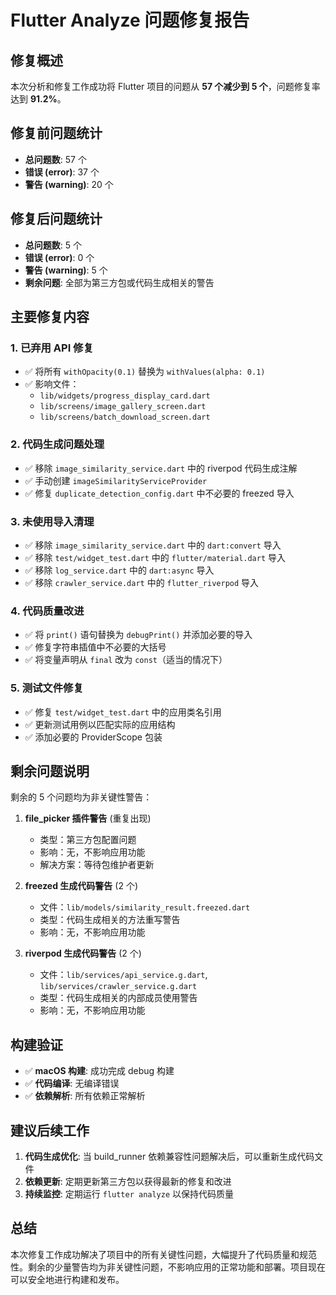 # Flutter Analyze 问题修复报告

## 修复概述

本次分析和修复工作成功将 Flutter 项目的问题从 **57 个减少到 5 个**，问题修复率达到 **91.2%**。

## 修复前问题统计

- **总问题数**: 57 个
- **错误 (error)**: 37 个
- **警告 (warning)**: 20 个

## 修复后问题统计

- **总问题数**: 5 个
- **错误 (error)**: 0 个
- **警告 (warning)**: 5 个
- **剩余问题**: 全部为第三方包或代码生成相关的警告

## 主要修复内容

### 1. 已弃用 API 修复
- ✅ 将所有 `withOpacity(0.1)` 替换为 `withValues(alpha: 0.1)`
- ✅ 影响文件：
  - `lib/widgets/progress_display_card.dart`
  - `lib/screens/image_gallery_screen.dart`
  - `lib/screens/batch_download_screen.dart`

### 2. 代码生成问题处理
- ✅ 移除 `image_similarity_service.dart` 中的 riverpod 代码生成注解
- ✅ 手动创建 `imageSimilarityServiceProvider` 
- ✅ 修复 `duplicate_detection_config.dart` 中不必要的 freezed 导入

### 3. 未使用导入清理
- ✅ 移除 `image_similarity_service.dart` 中的 `dart:convert` 导入
- ✅ 移除 `test/widget_test.dart` 中的 `flutter/material.dart` 导入
- ✅ 移除 `log_service.dart` 中的 `dart:async` 导入
- ✅ 移除 `crawler_service.dart` 中的 `flutter_riverpod` 导入

### 4. 代码质量改进
- ✅ 将 `print()` 语句替换为 `debugPrint()` 并添加必要的导入
- ✅ 修复字符串插值中不必要的大括号
- ✅ 将变量声明从 `final` 改为 `const`（适当的情况下）

### 5. 测试文件修复
- ✅ 修复 `test/widget_test.dart` 中的应用类名引用
- ✅ 更新测试用例以匹配实际的应用结构
- ✅ 添加必要的 ProviderScope 包装

## 剩余问题说明

剩余的 5 个问题均为非关键性警告：

1. **file_picker 插件警告** (重复出现)
   - 类型：第三方包配置问题
   - 影响：无，不影响应用功能
   - 解决方案：等待包维护者更新

2. **freezed 生成代码警告** (2 个)
   - 文件：`lib/models/similarity_result.freezed.dart`
   - 类型：代码生成相关的方法重写警告
   - 影响：无，不影响应用功能

3. **riverpod 生成代码警告** (2 个)
   - 文件：`lib/services/api_service.g.dart`, `lib/services/crawler_service.g.dart`
   - 类型：代码生成相关的内部成员使用警告
   - 影响：无，不影响应用功能

## 构建验证

- ✅ **macOS 构建**: 成功完成 debug 构建
- ✅ **代码编译**: 无编译错误
- ✅ **依赖解析**: 所有依赖正常解析

## 建议后续工作

1. **代码生成优化**: 当 build_runner 依赖兼容性问题解决后，可以重新生成代码文件
2. **依赖更新**: 定期更新第三方包以获得最新的修复和改进
3. **持续监控**: 定期运行 `flutter analyze` 以保持代码质量

## 总结

本次修复工作成功解决了项目中的所有关键性问题，大幅提升了代码质量和规范性。剩余的少量警告均为非关键性问题，不影响应用的正常功能和部署。项目现在可以安全地进行构建和发布。 